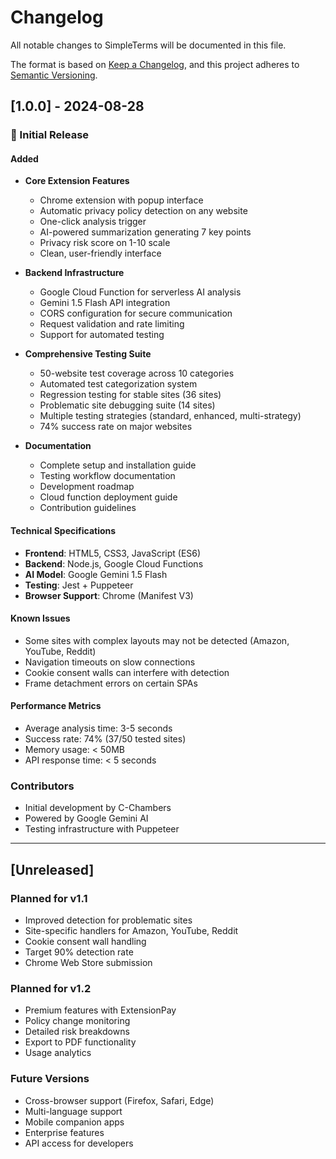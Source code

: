 # Changelog

All notable changes to SimpleTerms will be documented in this file.

The format is based on [Keep a Changelog](https://keepachangelog.com/en/1.0.0/),
and this project adheres to [Semantic Versioning](https://semver.org/spec/v2.0.0.html).

## [1.0.0] - 2024-08-28

### 🎉 Initial Release

#### Added
- **Core Extension Features**
  - Chrome extension with popup interface
  - Automatic privacy policy detection on any website
  - One-click analysis trigger
  - AI-powered summarization generating 7 key points
  - Privacy risk score on 1-10 scale
  - Clean, user-friendly interface

- **Backend Infrastructure**
  - Google Cloud Function for serverless AI analysis
  - Gemini 1.5 Flash API integration
  - CORS configuration for secure communication
  - Request validation and rate limiting
  - Support for automated testing

- **Comprehensive Testing Suite**
  - 50-website test coverage across 10 categories
  - Automated test categorization system
  - Regression testing for stable sites (36 sites)
  - Problematic site debugging suite (14 sites)
  - Multiple testing strategies (standard, enhanced, multi-strategy)
  - 74% success rate on major websites

- **Documentation**
  - Complete setup and installation guide
  - Testing workflow documentation
  - Development roadmap
  - Cloud function deployment guide
  - Contribution guidelines

#### Technical Specifications
- **Frontend**: HTML5, CSS3, JavaScript (ES6)
- **Backend**: Node.js, Google Cloud Functions
- **AI Model**: Google Gemini 1.5 Flash
- **Testing**: Jest + Puppeteer
- **Browser Support**: Chrome (Manifest V3)

#### Known Issues
- Some sites with complex layouts may not be detected (Amazon, YouTube, Reddit)
- Navigation timeouts on slow connections
- Cookie consent walls can interfere with detection
- Frame detachment errors on certain SPAs

#### Performance Metrics
- Average analysis time: 3-5 seconds
- Success rate: 74% (37/50 tested sites)
- Memory usage: < 50MB
- API response time: < 5 seconds

### Contributors
- Initial development by C-Chambers
- Powered by Google Gemini AI
- Testing infrastructure with Puppeteer

---

## [Unreleased]

### Planned for v1.1
- Improved detection for problematic sites
- Site-specific handlers for Amazon, YouTube, Reddit
- Cookie consent wall handling
- Target 90% detection rate
- Chrome Web Store submission

### Planned for v1.2
- Premium features with ExtensionPay
- Policy change monitoring
- Detailed risk breakdowns
- Export to PDF functionality
- Usage analytics

### Future Versions
- Cross-browser support (Firefox, Safari, Edge)
- Multi-language support
- Mobile companion apps
- Enterprise features
- API access for developers


